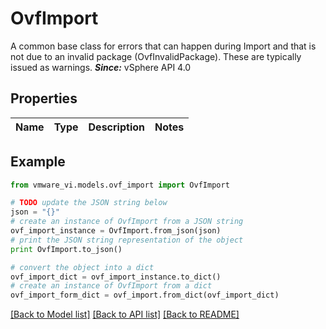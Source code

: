 # OvfImport

A common base class for errors that can happen during Import and that is not due to an invalid package (OvfInvalidPackage).  These are typically issued as warnings.  ***Since:*** vSphere API 4.0 

## Properties
Name | Type | Description | Notes
------------ | ------------- | ------------- | -------------

## Example

```python
from vmware_vi.models.ovf_import import OvfImport

# TODO update the JSON string below
json = "{}"
# create an instance of OvfImport from a JSON string
ovf_import_instance = OvfImport.from_json(json)
# print the JSON string representation of the object
print OvfImport.to_json()

# convert the object into a dict
ovf_import_dict = ovf_import_instance.to_dict()
# create an instance of OvfImport from a dict
ovf_import_form_dict = ovf_import.from_dict(ovf_import_dict)
```
[[Back to Model list]](../README.md#documentation-for-models) [[Back to API list]](../README.md#documentation-for-api-endpoints) [[Back to README]](../README.md)


